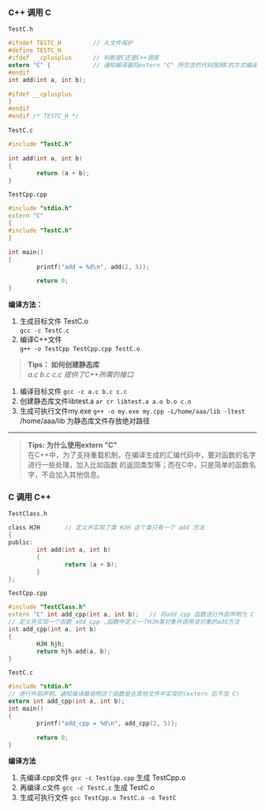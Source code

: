 ### C++ 调用 C
`TestC.h`
```c  
#ifndef TESTC_H         // 头文件保护
#define TESTC_H
#ifdef __cplusplus      // 判断是C还是C++调用
extern "C" {            // 通知编译器将extern "C" 所包含的代码按照C的方式编译和链接
#endif
int add(int a, int b);

#ifdef __cplusplus
}
#endif
#endif /* TESTC_H */
```
`TestC.c`
```c
#include "TestC.h"

int add(int a, int b)
{         
        return (a + b);
}
```

`TestCpp.cpp`
```c++
#include "stdio.h"
extern "C"
{
#include "TestC.h"
}

int main()
{
        printf("add = %d\n", add(2, 5));

        return 0;
}
```
**编译方法：**   
1. 生成目标文件 TestC.o    
`gcc -c TestC.c`   
2. 编译C++文件   
`g++ -o TestCpp TestCpp.cpp TestC.o`

>**Tips： 如何创建静态库**      
 *a.c b.c c.c 提供了C++所需的接口*
1. 编译目标文件 `gcc -c a.c b.c c.c`
2. 创建静态库文件libtest.a `ar cr libtest.a a.o b.o c.o`
3. 生成可执行文件my.exe `g++ -o my.exe my.cpp -L/home/aaa/lib -ltest`    
/home/aaa/lib 为静态库文件存放绝对路径
***
>**Tips: 为什么使用extern "C"**   
在C++中，为了支持重载机制，在编译生成的汇编代码中，要对函数的名字进行一些处理，加入比如函数
的返回类型等；而在C中，只是简单的函数名字，不会加入其他信息。

### C 调用 C++
`TestClass.h`
```c
class HJH       // 定义并实现了类 HJH 这个类只有一个 add 方法
{  
public:  
        int add(int a, int b)
        {
                return (a + b);
        }
};
```
`TestCpp.cpp`
```c++
#include "TestClass.h"
extern "C" int add_cpp(int a, int b);   // 将add_cpp 函数进行外部声明为 C
// 定义并实现一个函数 add_cpp ,函数中定义一个HJH类对象并调用该对象的add方法
int add_cpp(int a, int b)       
{
        HJH hjh;
        return hjh.add(a, b);
}
```
`TestC.c`
```c
#include "stdio.h"
// 进行外部声明，通知编译器说明这个函数是在其他文件中实现的(extern 后不加 C)
extern int add_cpp(int a, int b);
int main()
{
        printf("add_cpp = %d\n", add_cpp(2, 5));

        return 0;
}
```
**编译方法**
1. 先编译.cpp文件
`gcc -c TestCpp.cpp`   生成 TestCpp.o
2. 再编译.c文件
`gcc -c TestC.c`        生成 TestC.o
3. 生成可执行文件
`gcc TestCpp.o TestC.o -o TestC`

